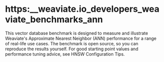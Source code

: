 # https:\_\_weaviate.io_developers_weaviate_benchmarks_ann

This vector database benchmark is designed to measure and illustrate Weaviate's Approximate Nearest Neighbor (ANN) performance for a range of real-life use cases. The benchmark is open source, so you can reproduce the results yourself. For good starting point values and performance tuning advice, see HNSW Configuration Tips.
